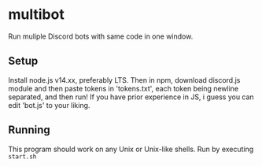# multibot
Run muliple Discord bots with same code in one window.

## Setup
Install node.js v14.xx, preferably LTS. Then in npm, download discord.js module and then paste tokens in 'tokens.txt', each token being newline separated, and then run! If you have prior experience in JS, i guess you can edit 'bot.js' to your liking. 

## Running
This program should work on any Unix or Unix-like shells. Run by executing `start.sh`
